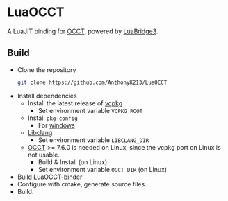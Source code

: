 # LuaOCCT

A LuaJIT binding for [OCCT](https://dev.opencascade.org/), powered by [LuaBridge3](https://github.com/kunitoki/LuaBridge3).

## Build
- Clone the repository
  ```sh
  git clone https://github.com/AnthonyK213/LuaOCCT
  ```
- Install dependencies
  - Install the latest release of [vcpkg](https://github.com/microsoft/vcpkg)
    - Set environment variable `VCPKG_ROOT`
  - Install `pkg-config`
    - For [windows](https://stackoverflow.com/questions/1710922/how-to-install-pkg-config-in-windows)
  - [Libclang](https://github.com/llvm/llvm-project)
    - Set environment variable `LIBCLANG_DIR`
  - [OCCT](https://github.com/Open-Cascade-SAS/OCCT) >= 7.6.0 is needed on Linux,
    since the vcpkg port on Linux is not usable.
    - Build & Install (on Linux)
    - Set environment variable `OCCT_DIR` (on Linux)
- Build [LuaOCCT-binder](https://github.com/AnthonyK213/LuaOCCT-binder)
- Configure with cmake, generate source files.
- Build.
